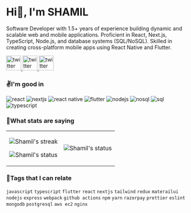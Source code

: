 <h1>Hi👋, I'm SHAMIL </h1>

Software Developer with 1.5+ years of experience building dynamic and scalable web and mobile applications. Proficient in React, Next.js, TypeScript, Node.js, and database systems (SQL/NoSQL). Skilled in creating cross-platform mobile apps using React Native and Flutter.

<!-- - 🔭 I’m currently working on [offpitch](https://github.com/users/shamilkotta/projects/4?pane=info) project
- 🌱 I’m currently learning Nextjs and Typescript
- 👯 I’m looking to collaborate on JavaScript, React, ..etc
- 💬 Ask me about anything -->
<!-- - 📫 Reach me [@shamilkotta](mailto:shamilkotta7@gmail.com) -->
<!-- - ⚡ Fun fact I can code continuously more than I sleep -->

<a href="https://twitter.com/shamilkotta">
    <picture>
      <source  width="40" media="(prefers-color-scheme: dark)" srcset="https://github.com/user-attachments/assets/3b2608bb-daaf-480c-bb32-04690b792e6d">
      <img  width="40" alt="twitter" src="https://user-images.githubusercontent.com/64640025/209478615-d70d804b-bd10-42cc-944f-77c472361bfc.png">
    </picture>
  </a>
  <a href="https://www.linkedin.com/in/shamilkotta/">
    <picture>
      <source  width="40" media="(prefers-color-scheme: dark)" srcset="https://user-images.githubusercontent.com/64640025/209478596-ca5d3735-84ff-41c1-adda-0636638484e9.png">
      <img  width="40" alt="twitter" src="https://user-images.githubusercontent.com/64640025/209478603-cdf603dc-7583-452e-b658-576b5e0ca504.png">
    </picture>

  </a>
  <a href="mailto:shamilkotta7@gmail.com">
    <picture>
      <source width="40" media="(prefers-color-scheme: dark)" srcset="https://user-images.githubusercontent.com/64640025/209478606-af257735-4813-47c1-ac02-d6aedfa4f779.png">
      <img alt="twitter" width="40" src="https://user-images.githubusercontent.com/64640025/209478608-011b55f7-40cd-43a5-8053-ae193a1badf3.png">
    </picture>
  </a>

<br>
<h3>✌️I'm good in</h3>

![react](https://img.shields.io/badge/React-20232A?style=for-the-badge&logo=react&logoColor=61DAFB) ![nextjs](https://img.shields.io/badge/Next_JS-000?style=for-the-badge&logo=nextdotjs&logoColor=white) ![react native](https://img.shields.io/badge/React_native-20232A?style=for-the-badge&logo=react&logoColor=61DAFB) ![flutter](https://img.shields.io/badge/Flutter-%23FFF.svg?style=for-the-badge&logo=flutter&logoColor=085c9e)
![nodejs](https://img.shields.io/badge/Node.js-204d21?style=for-the-badge&logo=nodedotjs&logoColor=white) ![nosql](https://img.shields.io/badge/NOsql-4EA94B?style=for-the-badge&logo=mongodb&logoColor=white) ![sql](https://img.shields.io/badge/sql-042f51?style=for-the-badge&logo=postgresql&logoColor=white) ![typescript](https://img.shields.io/badge/TypeScript-007ACC?style=for-the-badge&logo=typescript&logoColor=white)

<h3>🤞What stats are saying</h3>
<table>
<tr>
  <td>
    <p align='center'>
      <img alt="Shamil's streak" src='https://github-readme-streak-stats.herokuapp.com/?user=shamilkotta&hide_border=true&background=00000000&stroke=777777&sideNums=4488FF&currStreakNum=4488FF&ring=45CEA2&fire=4488FF&currStreakLabel=68C2F5&sideLabels=68C2F5&dates=54AF9C'>
    </p>
    <p align='center'>
      <img alt="Shamil's status" src='https://shamilkotta-github-stats.vercel.app/api?username=shamilkotta&show_icons=true&count_private=true&theme=tokyonight&bg_color=00000000&hide_border=true&hide_title=true'>
    </p>
  </td>
  <td>
    <p align='center'>
      <img alt="Shamil's status" src="https://shamilkotta-github-stats.vercel.app/api/top-langs/?username=shamilkotta&langs_count=8&theme=tokyonight&bg_color=00000000&hide_border=true&">
    </p>
  </td>
 </tr>
</table>

<h3>🔗Tags that I can relate</h3>

`javascript` `typescript` `flutter` `react` `nextjs` `tailwind` `redux` `materailui` `nodejs` `express` `webpack` `github actions` `npm` `yarn` `razorpay` `prettier` `eslint` `mongodb` `postgresql` `aws ec2` `nginx`
